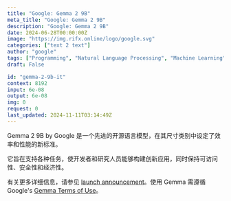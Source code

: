 ```yaml
---
title: "Google: Gemma 2 9B"
meta_title: "Google: Gemma 2 9B"
description: "Google: Gemma 2 9B"
date: 2024-06-28T00:00:00Z
image: "https://img.rifx.online/logo/google.svg"
categories: ["text 2 text"]
author: "google"
tags: ["Programming", "Natural Language Processing", "Machine Learning", "Data Science", "Open Source"]
draft: False

id: "gemma-2-9b-it"
context: 8192
input: 6e-08
output: 6e-08
img: 0
request: 0
last_updated: 2024-11-11T03:14:49Z
---
```


Gemma 2 9B by Google 是一个先进的开源语言模型，在其尺寸类别中设定了效率和性能的新标准。

它旨在支持各种任务，使开发者和研究人员能够构建创新应用，同时保持可访问性、安全性和经济性。

有关更多详细信息，请参见 [launch announcement](https://blog.google/technology/developers/google-gemma-2/)。使用 Gemma 需遵循 Google's [Gemma Terms of Use](https://ai.google.dev/gemma/terms)。

